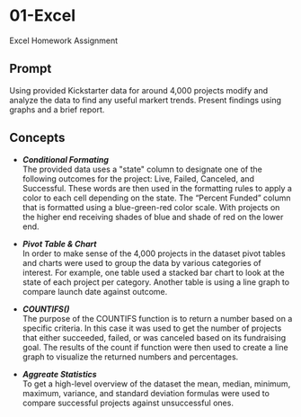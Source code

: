 # 01-Excel
Excel Homework Assignment

## Prompt
Using provided Kickstarter data for around 4,000 projects modify and analyze the data to find any useful markert trends. Present findings using graphs and a brief report.

## Concepts
* **_Conditional Formating_**  
The provided data uses a "state" column to designate one of the following outcomes for the project: Live, Failed, Canceled, and Successful. These words are then used in the formatting rules to apply a color to each cell depending on the state. The “Percent Funded” column that is formatted using a blue-green-red color scale. With projects on the higher end receiving shades of blue and shade of red on the lower end.

* **_Pivot Table & Chart_**
<br />In order to make sense of the 4,000 projects in the dataset pivot tables and charts were used to group the data by various categories of interest. For example, one table used a stacked bar chart to look at the state of each project per category. Another table is using a line graph to compare launch date against outcome.

* **_COUNTIFS()_**
<br />The purpose of the COUNTIFS function is to return a number based on a specific criteria. In this case it was used to get the number of projects that either succeeded, failed, or was canceled based on its fundraising goal. The results of the count if function were then used to create a line graph to visualize the returned numbers and percentages.

* **_Aggreate Statistics_**
<br />To get a high-level overview of the dataset the mean, median, minimum, maximum, variance, and standard deviation formulas were used to compare successful projects against unsuccessful ones.


